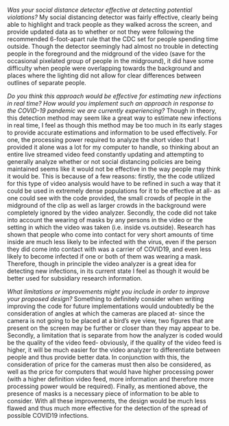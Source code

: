 *Was your social distance detector effective at detecting potential violations?*
	My social distancing detector was fairly effective, clearly being able to highlight and track people as they walked across the screen, and provide updated data as to whether or not they were following the recommended 6-foot-apart rule that the CDC set for people spending time outside. Though the detector seemingly had almost no trouble in detecting people in the foreground and the midground of the video (save for the occasional pixelated group of people in the midground), it did have some difficulty when people were overlapping towards the background and places where the lighting did not allow for clear differences between outlines of separate people.


*Do you think this approach would be effective for estimating new infections in real time? How would you implement such an approach in response to the COVID-19 pandemic we are currently experiencing?*
	Though in theory, this detection method may seem like a great way to estimate new infections in real time, I feel as though this method may be too much in its early stages to provide accurate estimations and information to be used effectively. For one, the processing power required to analyze the short video that I provided it alone was a lot for my computer to handle, so thinking about an entire live streamed video feed constantly updating and attempting to generally analyze whether or not social distancing policies are being maintained seems like it would not be effective in the way people may think it would be. This is because of a few reasons: firstly, the the code utilized for this type of video analysis would have to be refined in such a way that it could be used in extremely dense populations for it to be effective at all- as one could see with the code provided, the small crowds of people in the midground of the clip as well as larger crowds in the background were completely ignored by the video analyzer. Secondly, the code did not take into account the wearing of masks by any persons in the video or the setting in which the video was taken (i.e. inside vs.outside). Research has shown that people who come into contact for very short amounts of time inside are much less likely to be infected with the virus, even if the person they did come into contact with was a carrier of COVID19, and even less likely to become infected if one or both of them was wearing a mask. Therefore, though in principle the video analyzer is a great idea for detecting new infections, in its current state I feel as though it would be better used for subsidiary research information.


*What limitations or improvements might you include in order to improve your proposed design?*
	Something to definitely consider when writing improving the code for future implementations would undoubtedly be the consideration of angles at which the cameras are placed at- since the camera is not going to be placed at a bird’s eye view, two figures that are present on the screen may be further or closer than they may appear to be. Secondly, a limitation that is separate from how the analyzer is coded would be the quality of the video feed- obviously, if the quality of the video feed is higher, it will be much easier for the video analyzer to differentiate between people and thus provide better data. In conjunction with this, the consideration of price for the cameras must then also be considered, as well as the price for computers that would have higher processing power (with a higher definition video feed, more information and therefore more processing power would be required). Finally, as mentioned above, the presence of masks is a necessary piece of information to be able to consider. With all these improvements, the design would be much less flawed and thus much more effective for the detection of the spread of possible COVID19 infections.
